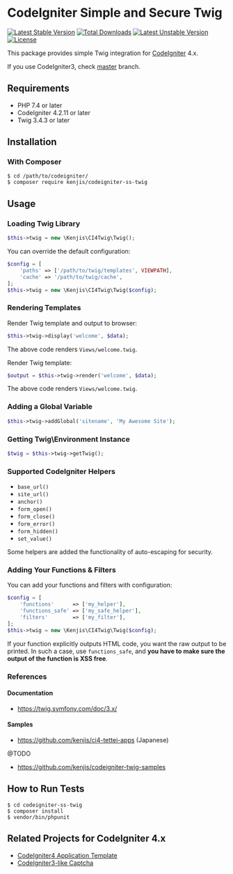 # CodeIgniter Simple and Secure Twig

[![Latest Stable Version](https://poser.pugx.org/kenjis/codeigniter-ss-twig/v/stable)](https://packagist.org/packages/kenjis/codeigniter-ss-twig) [![Total Downloads](https://poser.pugx.org/kenjis/codeigniter-ss-twig/downloads)](https://packagist.org/packages/kenjis/codeigniter-ss-twig) [![Latest Unstable Version](https://poser.pugx.org/kenjis/codeigniter-ss-twig/v/unstable)](https://packagist.org/packages/kenjis/codeigniter-ss-twig) [![License](https://poser.pugx.org/kenjis/codeigniter-ss-twig/license)](https://packagist.org/packages/kenjis/codeigniter-ss-twig)

This package provides simple Twig integration for [CodeIgniter](https://github.com/codeigniter4/CodeIgniter4) 4.x.

If you use CodeIgniter3, check [master](https://github.com/kenjis/codeigniter-ss-twig/tree/master) branch.

## Requirements

* PHP 7.4 or later
* CodeIgniter 4.2.11 or later
* Twig 3.4.3 or later

## Installation

### With Composer

~~~
$ cd /path/to/codeigniter/
$ composer require kenjis/codeigniter-ss-twig
~~~

## Usage

### Loading Twig Library

~~~php
$this->twig = new \Kenjis\CI4Twig\Twig();
~~~

You can override the default configuration:

~~~php
$config = [
    'paths' => ['/path/to/twig/templates', VIEWPATH],
    'cache' => '/path/to/twig/cache',
];
$this->twig = new \Kenjis\CI4Twig\Twig($config);
~~~

### Rendering Templates

Render Twig template and output to browser:

~~~php
$this->twig->display('welcome', $data);
~~~

The above code renders `Views/welcome.twig`.

Render Twig template:

~~~php
$output = $this->twig->render('welcome', $data);
~~~

The above code renders `Views/welcome.twig`.

### Adding a Global Variable

~~~php
$this->twig->addGlobal('sitename', 'My Awesome Site');
~~~

### Getting Twig\Environment Instance

~~~php
$twig = $this->twig->getTwig();
~~~

### Supported CodeIgniter Helpers

* `base_url()`
* `site_url()`
* `anchor()`
* `form_open()`
* `form_close()`
* `form_error()`
* `form_hidden()`
* `set_value()`

Some helpers are added the functionality of auto-escaping for security.

### Adding Your Functions & Filters

You can add your functions and filters with configuration:

~~~php
$config = [
    'functions'      => ['my_helper'],
    'functions_safe' => ['my_safe_helper'],
    'filters'        => ['my_filter'],
];
$this->twig = new \Kenjis\CI4Twig\Twig($config);
~~~

If your function explicitly outputs HTML code, you want the raw output to be printed.
In such a case, use `functions_safe`, and **you have to make sure the output of
the function is XSS free**.

### References

#### Documentation

* https://twig.symfony.com/doc/3.x/

#### Samples

* https://github.com/kenjis/ci4-tettei-apps (Japanese)

@TODO

* https://github.com/kenjis/codeigniter-twig-samples

## How to Run Tests

~~~
$ cd codeigniter-ss-twig
$ composer install
$ vendor/bin/phpunit
~~~

## Related Projects for CodeIgniter 4.x

- [CodeIgniter4 Application Template](https://github.com/kenjis/ci4-app-template)
- [CodeIgniter3-like Captcha](https://github.com/kenjis/ci3-like-captcha)
